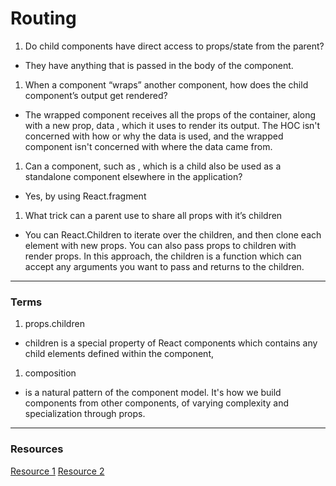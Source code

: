 

# Routing
 
1. Do child components have direct access to props/state from the parent?
  - They have anything that is passed in the body of the component. 
1. When a component “wraps” another component, how does the child component’s output  get rendered?
  - The wrapped component receives all the props of the container, along with a new prop, data , which it uses to render its output. The HOC isn't concerned with how or why the data is used, and the wrapped component isn't concerned with where the data came from.
1. Can a component, such as <Content />, which is a child also be used as a standalone component elsewhere in the application?
  -  Yes, by using React.fragment
1. What trick can a parent use to share all props with it’s children
  - You can React.Children to iterate over the children, and then clone each element with new props. You can also pass props to children with render props.  In this approach, the children is a function which can accept any arguments you want to pass and returns to the children. 

***

### Terms

1. props.children
  - children is a special property of React components which contains any child elements defined within the component, 

1. composition
  - is a natural pattern of the component model. It's how we build components from other components, of varying complexity and specialization through props.

*** 

### Resources 
[Resource 1](https://blog.pshrmn.com/simple-react-router-v4-tutorial/)
[Resource 2](https://www.freecodecamp.org/news/the-react-handbook-b71c27b0a795/#components)
 